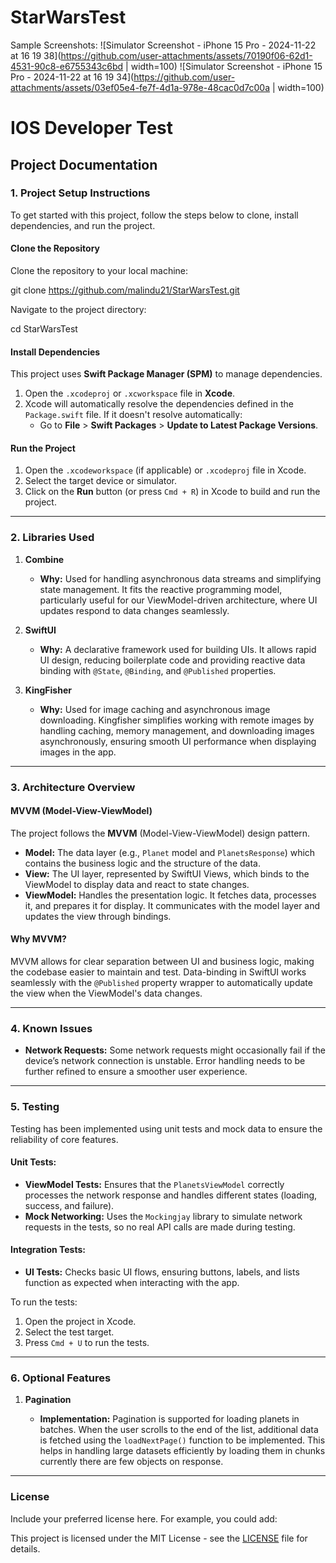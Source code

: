 # StarWarsTest

Sample Screenshots: 
![Simulator Screenshot - iPhone 15 Pro - 2024-11-22 at 16 19 38](https://github.com/user-attachments/assets/70190f06-62d1-4531-90c8-e6755343c6bd | width=100)
![Simulator Screenshot - iPhone 15 Pro - 2024-11-22 at 16 19 34](https://github.com/user-attachments/assets/03ef05e4-fe7f-4d1a-978e-48cac0d7c00a | width=100)

# IOS Developer Test

## Project Documentation

### 1. Project Setup Instructions

To get started with this project, follow the steps below to clone, install dependencies, and run the project.

#### Clone the Repository

Clone the repository to your local machine:

git clone https://github.com/malindu21/StarWarsTest.git

Navigate to the project directory:

cd StarWarsTest

#### Install Dependencies

This project uses **Swift Package Manager (SPM)** to manage dependencies.

1. Open the `.xcodeproj` or `.xcworkspace` file in **Xcode**.
2. Xcode will automatically resolve the dependencies defined in the `Package.swift` file. If it doesn't resolve automatically:
   - Go to **File** > **Swift Packages** > **Update to Latest Package Versions**.

#### Run the Project

1. Open the `.xcodeworkspace` (if applicable) or `.xcodeproj` file in Xcode.
2. Select the target device or simulator.
3. Click on the **Run** button (or press `Cmd + R`) in Xcode to build and run the project.

---

### 2. Libraries Used

1. **Combine**
   - **Why:** Used for handling asynchronous data streams and simplifying state management. It fits the reactive programming model, particularly useful for our ViewModel-driven architecture, where UI updates respond to data changes seamlessly.

2. **SwiftUI**
   - **Why:** A declarative framework used for building UIs. It allows rapid UI design, reducing boilerplate code and providing reactive data binding with `@State`, `@Binding`, and `@Published` properties.

3. **KingFisher**
   - **Why:** Used for image caching and asynchronous image downloading. Kingfisher simplifies working with remote images by handling caching, memory management, and downloading images asynchronously, ensuring smooth UI performance when displaying images in the app.

---

### 3. Architecture Overview

#### MVVM (Model-View-ViewModel)

The project follows the **MVVM** (Model-View-ViewModel) design pattern.

- **Model:** The data layer (e.g., `Planet` model and `PlanetsResponse`) which contains the business logic and the structure of the data.
- **View:** The UI layer, represented by SwiftUI Views, which binds to the ViewModel to display data and react to state changes.
- **ViewModel:** Handles the presentation logic. It fetches data, processes it, and prepares it for display. It communicates with the model layer and updates the view through bindings.

#### Why MVVM?

MVVM allows for clear separation between UI and business logic, making the codebase easier to maintain and test. Data-binding in SwiftUI works seamlessly with the `@Published` property wrapper to automatically update the view when the ViewModel's data changes.

---

### 4. Known Issues

- **Network Requests:** Some network requests might occasionally fail if the device’s network connection is unstable. Error handling needs to be further refined to ensure a smoother user experience.

---

### 5. Testing

Testing has been implemented using unit tests and mock data to ensure the reliability of core features.

#### Unit Tests:

- **ViewModel Tests:** Ensures that the `PlanetsViewModel` correctly processes the network response and handles different states (loading, success, and failure).
- **Mock Networking:** Uses the `Mockingjay` library to simulate network requests in the tests, so no real API calls are made during testing.

#### Integration Tests:

- **UI Tests:** Checks basic UI flows, ensuring buttons, labels, and lists function as expected when interacting with the app.

To run the tests:

1. Open the project in Xcode.
2. Select the test target.
3. Press `Cmd + U` to run the tests.

---

### 6. Optional Features

1. **Pagination**

   - **Implementation:** Pagination is supported for loading planets in batches. When the user scrolls to the end of the list, additional data is fetched using the `loadNextPage()` function to be implemented. This helps in handling large datasets efficiently by loading them in chunks currently there are few objects on response.

---

### License

Include your preferred license here. For example, you could add:

This project is licensed under the MIT License - see the [LICENSE](LICENSE) file for details.
